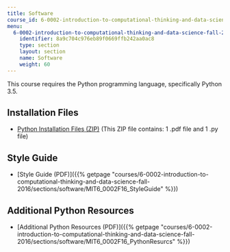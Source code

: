 ```yaml
---
title: Software
course_id: 6-0002-introduction-to-computational-thinking-and-data-science-fall-2016
menu:
  6-0002-introduction-to-computational-thinking-and-data-science-fall-2016:
    identifier: 8a9c704c976eb89f0669ffb242aa0ac8
    type: section
    layout: section
    name: Software
    weight: 60
---
```

This course requires the Python programming language, specifically Python 3.5.

Installation Files
------------------

*   [Python Installation Files (ZIP)](https://open-learning-course-data-ci.s3.amazonaws.com/6-0002-introduction-to-computational-thinking-and-data-science-fall-2016/7f297f6433017c280e7ae981795aba30_python-install.zip) (This ZIP file contains: 1 .pdf file and 1 .py file)

Style Guide
-----------

*   [Style Guide (PDF)]({{% getpage "courses/6-0002-introduction-to-computational-thinking-and-data-science-fall-2016/sections/software/MIT6_0002F16_StyleGuide" %}})

Additional Python Resources
---------------------------

*   [Additional Python Resources (PDF)]({{% getpage "courses/6-0002-introduction-to-computational-thinking-and-data-science-fall-2016/sections/software/MIT6_0002F16_PythonResurcs" %}})